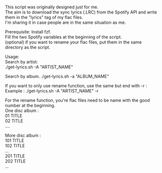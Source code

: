 This script was originally designed just for me.  
The aim is to download the sync lyrics (.LRC) from the Spotify API and write them in the "lyrics" tag of my flac files.  
I'm sharing it in case people are in the same situation as me.  

Prerequisite:
Install fzf.  
Fill the two Spotify variables at the beginning of the script.  
(optional) if you want to rename your flac files, put them in the same directory as the script.

Usage:  
Search by artist:  
./get-lyrics.sh -A "ARTIST_NAME"

Search by album.
./get-lyrics.sh -a "ALBUM_NAME"

If you want to only use rename function, use the same but end with -r :  
Example : ./get-lyrics.sh -A "ARTIST_NAME" -r

For the rename function, you're flac files need to be name with the good number at the beginning.  
One disc album :  
01 TITLE  
02 TITLE  
....

More disc album :  
101 TITLE  
102 TITLE  
...  
201 TITLE  
202 TITLE  
...
